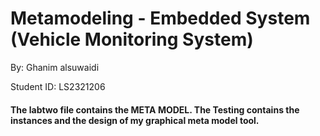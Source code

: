 # Metamodeling - Embedded System (Vehicle Monitoring System)
By: Ghanim alsuwaidi

Student ID: LS2321206

#### The labtwo file contains the META MODEL. The Testing contains the instances and the design of my graphical meta model tool.

